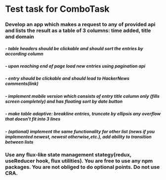 # Test task for ComboTask

### Develop an app which makes a request to any of provided api and lists the result as a table of 3 columns: time added, title and domain

##### - table headers should be clickable and should sort the entries by according column
##### - upon reaching end of page load new entries using pagination api
##### - entry should be clickable and should lead to HackerNews comments(link)
##### - implement mobile version which consists of entry title column only (fills screen completely) and has floating sort by date button
##### - make table adaptive: breakline entries, truncate by ellipsis any overflow that doesn't fit into 3 lines
##### - (optional) implement the same functionality for other list (news if you implemented newest, newest otherwise,etc.), add ability to transition between lists

### Use any flux-like state management stategy(redux, useReducer hook, flux utilities). You are free to use any npm packages. You are not obliged to do optional points. Do not use CRA.
